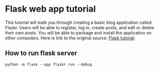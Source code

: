 # Flask web app tutorial

This tutorial will walk you through creating a basic blog application called Flaskr. Users will be able to register, log in, create posts, and edit or delete their own posts. You will be able to package and install the application on other computers. Here is link to the original source: [Flask tutorial](https://flask.palletsprojects.com/en/3.0.x/tutorial/).

## How to run flask server

```
python -m flask --app flaskr run --debug
```


